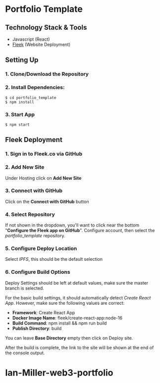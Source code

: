 # Portfolio Template

## Technology Stack & Tools

- Javascript (React)
- [Fleek](https://fleek.co/) (Website Deployment)

## Setting Up

### 1. Clone/Download the Repository

### 2. Install Dependencies:

```
$ cd portfolio_template
$ npm install
```

### 3. Start App

`$ npm start`

## Fleek Deployment

### 1. Sign in to Fleek.co via GitHub

### 2. Add New Site

Under Hosting click on **Add New Site**

### 3. Connect with GitHub

Click on the **Connect with GitHub** button

### 4. Select Repository

If not shown in the dropdown, you'll want to click near the bottom "**Configure the Fleek app on GitHub**". Configure account, then select the _portfolio_template_ repository.

### 5. Configure Deploy Location

Select _IPFS_, this should be the default selection

### 6. Configure Build Options

Deploy Settings should be left at default values, make sure the master branch is selected.

For the basic build settings, it should automatically detect _Create React App_. However, make sure the following values are correct:

- **Framework**: Create React App
- **Docker Image Name**: fleek/create-react-app:node-16
- **Build Command**: npm install && npm run build
- **Publish Directory**: build

You can leave **Base Directory** empty then click on Deploy site.

After the build is complete, the link to the site will be shown at the end of the console output.
# Ian-Miller-web3-portfolio

